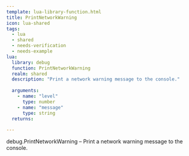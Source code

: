 ```yaml
---
template: lua-library-function.html
title: PrintNetworkWarning
icon: lua-shared
tags:
  - lua
  - shared
  - needs-verification
  - needs-example
lua:
  library: debug
  function: PrintNetworkWarning
  realm: shared
  description: "Print a network warning message to the console."
  
  arguments:
    - name: "level"
      type: number
    - name: "message"
      type: string
  returns:
    
---
```


<div class="lua__search__keywords">
debug.PrintNetworkWarning &#x2013; Print a network warning message to the console.
</div>
